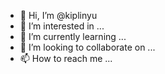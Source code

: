 - 👋 Hi, I’m @kiplinyu
- 👀 I’m interested in ...
- 🌱 I’m currently learning ...
- 💞️ I’m looking to collaborate on ...
- 📫 How to reach me ...

<!---
kiplinyu/kiplinyu is a ✨ special ✨ repository because its `README.md` (this file) appears on your GitHub profile.
You can click the Preview link to take a look at your changes.
--->
